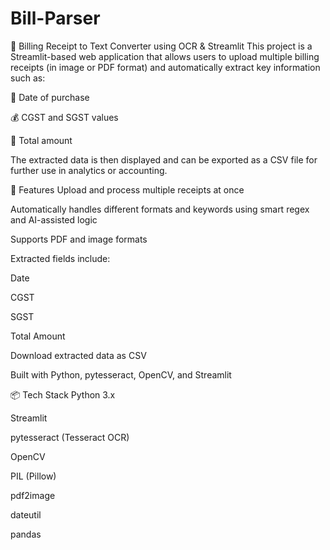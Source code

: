 # Bill-Parser
🧾 Billing Receipt to Text Converter using OCR & Streamlit
This project is a Streamlit-based web application that allows users to upload multiple billing receipts (in image or PDF format) and automatically extract key information such as:

📅 Date of purchase

💰 CGST and SGST values

🧾 Total amount

The extracted data is then displayed and can be exported as a CSV file for further use in analytics or accounting.

🚀 Features
Upload and process multiple receipts at once

Automatically handles different formats and keywords using smart regex and AI-assisted logic

Supports PDF and image formats

Extracted fields include:

Date

CGST

SGST

Total Amount

Download extracted data as CSV

Built with Python, pytesseract, OpenCV, and Streamlit

📦 Tech Stack
Python 3.x

Streamlit

pytesseract (Tesseract OCR)

OpenCV

PIL (Pillow)

pdf2image

dateutil

pandas
